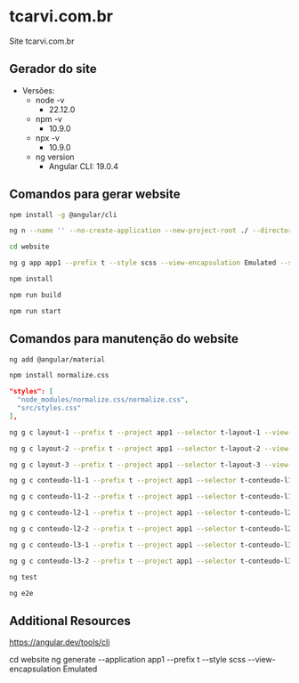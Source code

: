 # tcarvi.com.br
Site tcarvi.com.br

## Gerador do site
- Versões:
    - node -v
        - 22.12.0
    - npm -v
        - 10.9.0
    - npx -v
        - 10.9.0
    - ng version
        - Angular CLI: 19.0.4

## Comandos para gerar website
```bash
npm install -g @angular/cli
```
```bash
ng n --name '' --no-create-application --new-project-root ./ --directory website
```  
```bash
cd website
```
```bash
ng g app app1 --prefix t --style scss --view-encapsulation Emulated --server-routing false --project-root ./ --inline-template false --inline-style false
```  
```bash
npm install
```
```bash
npm run build
```
```bash
npm run start
```

## Comandos para manutenção do website

```bash
ng add @angular/material
```  
```bash
npm install normalize.css
```  
```json title"Inluir em angular.json/projects/website/architect/build/options"
"styles": [
  "node_modules/normalize.css/normalize.css",
  "src/styles.css"
],
```  
```bash
ng g c layout-1 --prefix t --project app1 --selector t-layout-1 --view-encapsulation Emulated
```  
```bash
ng g c layout-2 --prefix t --project app1 --selector t-layout-2 --view-encapsulation Emulated
```  
```bash
ng g c layout-3 --prefix t --project app1 --selector t-layout-3 --view-encapsulation Emulated
```  

```bash
ng g c conteudo-l1-1 --prefix t --project app1 --selector t-conteudo-l1-1 --view-encapsulation Emulated
```  
```bash
ng g c conteudo-l1-2 --prefix t --project app1 --selector t-conteudo-l1-2 --view-encapsulation Emulated
```  
```bash
ng g c conteudo-l2-1 --prefix t --project app1 --selector t-conteudo-l2-1 --view-encapsulation Emulated
```  
```bash
ng g c conteudo-l2-2 --prefix t --project app1 --selector t-conteudo-l2-2 --view-encapsulation Emulated
```  
```bash
ng g c conteudo-l3-1 --prefix t --project app1 --selector t-conteudo-l3-1 --view-encapsulation Emulated
```  
```bash
ng g c conteudo-l3-2 --prefix t --project app1 --selector t-conteudo-l3-2 --view-encapsulation Emulated
```  
```bash
ng test
```

```bash
ng e2e
```

## Additional Resources
https://angular.dev/tools/cli



cd website
ng generate  --application app1 --prefix t --style scss --view-encapsulation Emulated